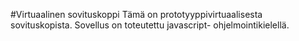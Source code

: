 #Virtuaalinen sovituskoppi
Tämä on prototyyppivirtuaalisesta sovituskopista.
Sovellus on toteutettu javascript- ohjelmointikielellä.
